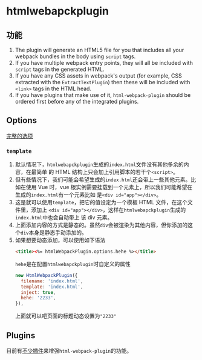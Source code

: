 # htmlwebapckplugin


## 功能
1. The plugin will generate an HTML5 file for you that includes all your webpack bundles in the body using `script` tags.
2. If you have multiple webpack entry points, they will all be included with `script` tags in the generated HTML.
3. If you have any CSS assets in webpack's output (for example, CSS extracted with the `ExtractTextPlugin`) then these will be included with `<link>` tags in the HTML head.
4. If you have plugins that make use of it, `html-webpack-plugin` should be ordered first before any of the integrated plugins.


## Options
[完整的选项](https://github.com/jantimon/html-webpack-plugin#options)

### `template`
1. 默认情况下，`htmlwebapckplugin`生成的`index.html`文件没有其他多余的内容，在最简单
的 HTML 结构上只会加上引用脚本的若干个`<script>`。
2. 但有些情况下，我们可能会希望生成的`index.html`还会带上一些其他元素。比如在使用 Vue
时，vue 根实例需要挂载到一个元素上，所以我们可能希望在生成的`index.html`有一个元素比如
是`<div id="app"></div>`。
3. 这是就可以使用`template`，把它的值设定为一个模板 HTML 文件，在这个文件里，添加上
`<div id="app"></div>`，这样在`htmlwebapckplugin`生成的`index.html`中也会自动带上
该 div 元素。
4. 上面添加内容的方式是静态的。虽然`div`会被渲染为其他内容，但你添加的这个`div`本身是静态手动添加的。
5. 如果想要动态添加，可以使用如下语法
    ```html
    <title><%= htmlWebpackPlugin.options.hehe %></title>
    ```
    `hehe`是在配置`htmlwebapckplugin`时自定义的属性
    ```js
    new HtmlWebpackPlugin({
      filename: 'index.html',
      template: 'index.html',
      inject: true,
      hehe: '2233',
    }),
    ```
    上面就可以吧页面的标题动态设置为`"2233"`



## Plugins
目前有[不少插件](https://github.com/jantimon/html-webpack-plugin#plugins)来增强`html-webpack-plugin`的功能。
